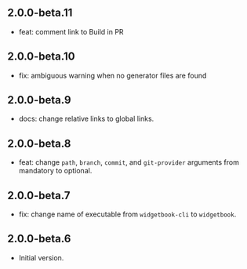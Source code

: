 ## 2.0.0-beta.11

- feat: comment link to Build in PR

## 2.0.0-beta.10

- fix: ambiguous warning when no generator files are found

## 2.0.0-beta.9

- docs: change relative links to global links.

## 2.0.0-beta.8

- feat: change `path`, `branch`, `commit`, and `git-provider` arguments from mandatory to optional.

## 2.0.0-beta.7

- fix: change name of executable from `widgetbook-cli` to `widgetbook`.

## 2.0.0-beta.6

- Initial version.
